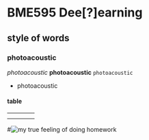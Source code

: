 # BME595 Dee[?]earning
## style of words
### photoacoustic 
*photoacoustic* 
**photoacoustic** 
`photoacoustic`
- photoacoustic
#### **table**
|            |           |                   |                    |
|------------|-----------|-------------------|--------------------|
|            |           |                   |                    |
|            |           |                   |                    |
#![my true feeling of doing homework](https://github.com/photoacoustic/bme595-project-2017/blob/master/dry-your-eyes-mate-12-actors-with-#the-best-on-screen-cry-faces-675988.jpg)
